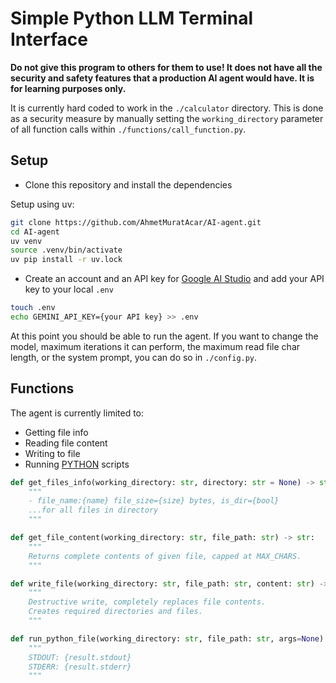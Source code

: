 # Simple Python LLM Terminal Interface

__Do not give this program to others for them to use! It does not have all the security and safety features that a production AI agent would have. It is for learning purposes only.__

It is currently hard coded to work in the `./calculator` directory. This is done as a security measure by manually setting the `working_directory` parameter of all function calls within `./functions/call_function.py`.

## Setup
- Clone this repository and install the dependencies

Setup using uv:
```sh
git clone https://github.com/AhmetMuratAcar/AI-agent.git
cd AI-agent
uv venv
source .venv/bin/activate
uv pip install -r uv.lock
```
- Create an account and an API key for [Google AI Studio](https://aistudio.google.com/) and add your API key to your local `.env`
```sh
touch .env
echo GEMINI_API_KEY={your API key} >> .env
```
At this point you should be able to run the agent. If you want to change the model, maximum iterations it can perform, the maximum read file char length, or the system prompt, you can do so in `./config.py`.

## Functions

The agent is currently limited to:
- Getting file info
- Reading file content
- Writing to file
- Running <u>PYTHON</u> scripts

```Python
def get_files_info(working_directory: str, directory: str = None) -> str:
    """
    - file_name:{name} file_size={size} bytes, is_dir={bool}
    ...for all files in directory
    """

def get_file_content(working_directory: str, file_path: str) -> str:
    """
    Returns complete contents of given file, capped at MAX_CHARS.
    """

def write_file(working_directory: str, file_path: str, content: str) -> str:
    """
    Destructive write, completely replaces file contents.
    Creates required directories and files.
    """

def run_python_file(working_directory: str, file_path: str, args=None) -> str:
    """
    STDOUT: {result.stdout}
    STDERR: {result.stderr}
    """

```

